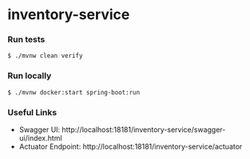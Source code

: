 # inventory-service

### Run tests
`$ ./mvnw clean verify`

### Run locally
`$ ./mvnw docker:start spring-boot:run`


### Useful Links
* Swagger UI: http://localhost:18181/inventory-service/swagger-ui/index.html
* Actuator Endpoint: http://localhost:18181/inventory-service/actuator
